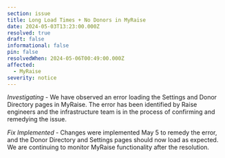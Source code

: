 ```yaml
---
section: issue
title: Long Load Times + No Donors in MyRaise
date: 2024-05-03T13:23:00.000Z
resolved: true
draft: false
informational: false
pin: false
resolvedWhen: 2024-05-06T00:49:00.000Z
affected:
  - MyRaise
severity: notice
---
```

*Investigating* - We have observed an error loading the Settings and Donor Directory pages in MyRaise. The error has been identified by Raise engineers and the infrastructure team is in the process of confirming and remedying the issue.

*Fix Implemented* - Changes were implemented May 5 to remedy the error, and the Donor Directory and Settings pages should now load as expected. We are continuing to monitor MyRaise functionality after the resolution.
